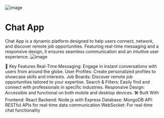 ![image](https://github.com/user-attachments/assets/1730b7df-44f2-4bea-9fea-d244e503c0c3)
# Chat App
Chat App is a dynamic platform designed to help users connect, network, and discover remote job opportunities. Featuring real-time messaging and a responsive design, it ensures seamless communication and an intuitive user experience.
![image](https://github.com/user-attachments/assets/1730b7df-44f2-4bea-9fea-d244e503c0c3)

🌟 Key Features
Real-Time Messaging: Engage in instant conversations with users from around the globe.
User Profiles: Create personalized profiles to showcase skills and interests.
Job Boards: Discover remote job opportunities tailored to your expertise.
Search & Filters: Easily find and connect with professionals in specific industries.
Responsive Design: Accessible and functional on both mobile and desktop devices.
🛠️ Built With
Frontend: React
Backend: Node.js with Express
Database: MongoDB
API: RESTful APIs for real-time data communication
WebSocket: For real-time chat functionality
